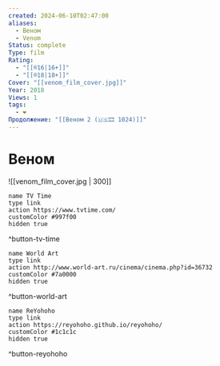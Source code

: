 ```yaml
---
created: 2024-06-10T02:47:00
aliases:
  - Веном
  - Venom
Status: complete
Type: film
Rating:
  - "[[®️16|16+]]"
  - "[[®️18|18+]]"
Cover: "[[venom_film_cover.jpg]]"
Year: 2018
Views: 1
tags:
  - ❤
Продолжение: "[[Веном 2 (🇺🇸🎞 1024)]]"
---
```


# Веном

![[venom_film_cover.jpg | 300]]

```button
name TV Time
type link
action https://www.tvtime.com/
customColor #997f00
hidden true
```
^button-tv-time

```button
name World Art
type link
action http://www.world-art.ru/cinema/cinema.php?id=36732
customColor #7a0000
hidden true
```
^button-world-art

```button
name ReYohoho
type link
action https://reyohoho.github.io/reyohoho/
customColor #1c1c1c
hidden true
```
^button-reyohoho


